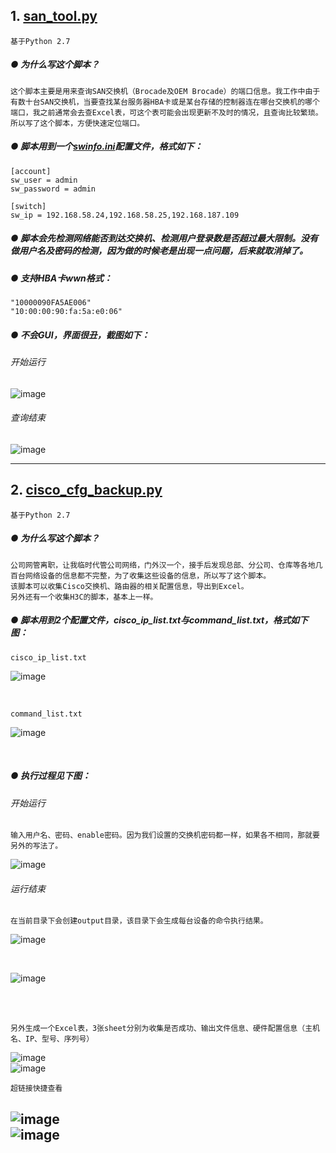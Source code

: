 ## **1. [san_tool.py](https://github.com/dayerong/tools/blob/master/san_tool/san_tool.py)**
```
基于Python 2.7
```

##### ● 为什么写这个脚本？

```
这个脚本主要是用来查询SAN交换机（Brocade及OEM Brocade）的端口信息。我工作中由于有数十台SAN交换机，当要查找某台服务器HBA卡或是某台存储的控制器连在哪台交换机的哪个端口，我之前通常会去查Excel表，可这个表可能会出现更新不及时的情况，且查询比较繁琐。所以写了这个脚本，方便快速定位端口。
```


##### ● 脚本用到一个[swinfo.ini](https://github.com/dayerong/tools/blob/master/san_tool/swinfo.ini)配置文件，格式如下：

```
[account]
sw_user = admin
sw_password = admin

[switch]
sw_ip = 192.168.58.24,192.168.58.25,192.168.187.109
```

##### ● 脚本会先检测网络能否到达交换机、检测用户登录数是否超过最大限制。没有做用户名及密码的检测，因为做的时候老是出现一点问题，后来就取消掉了。


##### ● 支持HBA卡wwn格式：

```
"10000090FA5AE006"
"10:00:00:90:fa:5a:e0:06"
```


##### ● 不会GUI，界面很丑，截图如下：

###### 开始运行
![image](https://raw.githubusercontent.com/dayerong/tools/master/san_tool/san_tool_1.png)

###### 查询结束
![image](https://raw.githubusercontent.com/dayerong/tools/master/san_tool/san_tool_2.png)



---



## **2. [cisco_cfg_backup.py](https://github.com/dayerong/tools/blob/master/cisco_tool/cisco_cfg_backup.py)**

```
基于Python 2.7
```

##### ● 为什么写这个脚本？

```
公司网管离职，让我临时代管公司网络，门外汉一个，接手后发现总部、分公司、仓库等各地几百台网络设备的信息都不完整，为了收集这些设备的信息，所以写了这个脚本。
该脚本可以收集Cisco交换机、路由器的相关配置信息，导出到Excel。
另外还有一个收集H3C的脚本，基本上一样。
```

##### ● 脚本用到2个配置文件，cisco_ip_list.txt与command_list.txt，格式如下图：

    cisco_ip_list.txt
![image](https://github.com/dayerong/tools/blob/master/cisco_tool/cisco_ip_list.png?raw=true)

<br>

    command_list.txt
![image](https://github.com/dayerong/tools/blob/master/cisco_tool/command_list.png?raw=true)

<br>

##### ● 执行过程见下图：

###### 开始运行
    输入用户名、密码、enable密码。因为我们设置的交换机密码都一样，如果各不相同，那就要另外的写法了。
![image](https://github.com/dayerong/tools/blob/master/cisco_tool/cisco_cfg_backup_1.png?raw=true)

###### 运行结束
    在当前目录下会创建output目录，该目录下会生成每台设备的命令执行结果。
![image](https://github.com/dayerong/tools/blob/master/cisco_tool/cisco_cfg_backup_2.png?raw=true)

<br>

![image](https://github.com/dayerong/tools/blob/master/cisco_tool/cisco_cfg_backup_3.png?raw=true)

<br>
<br>

    另外生成一个Excel表，3张sheet分别为收集是否成功、输出文件信息、硬件配置信息（主机名、IP、型号、序列号）

![image](https://github.com/dayerong/tools/blob/master/cisco_tool/cisco_cfg_backup_4.png?raw=true)
<br>
![image](https://github.com/dayerong/tools/blob/master/cisco_tool/cisco_cfg_backup_5.png?raw=true)
<br>

    超链接快捷查看
![image](https://github.com/dayerong/tools/blob/master/cisco_tool/cisco_cfg_backup_6.png?raw=true)
<br>
![image](https://github.com/dayerong/tools/blob/master/cisco_tool/cisco_cfg_backup_7.png?raw=true)
---
